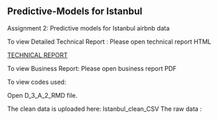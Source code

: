 ## Predictive-Models for Istanbul
Assignment 2: 
Predictive models for Istanbul airbnb data 

To view Detailed Technical Report : 
Please open technical report HTML

[TECHNICAL REPORT](https://htmlpreview.github.io/?https://github.com/HasanMansoorKhan/Predictive-Models/blob/main/Detailed%20Technical%20Report.html)



To view Business Report:
Please open business report PDF 



To view codes used:

Open D_3_A_2_RMD file. 



The clean data is uploaded here: Istanbul_clean_CSV
The raw data :
